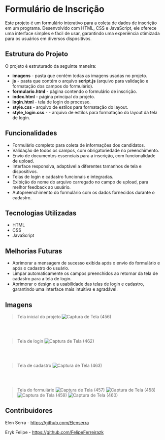 # Formulário de Inscrição

Este projeto é um formulário interativo para a coleta de dados de inscrição em um programa. Desenvolvido com HTML, CSS e JavaScript, ele oferece uma interface simples e fácil de usar, garantindo uma experiência otimizada para os usuários em diversos dispositivos.

## Estrutura do Projeto
O projeto é estruturado da seguinte maneira:
  - **imagens** - pasta que contém todas as imagens usadas no projeto.
  - **js** - pasta que contém o arquivo **script.js** (arquivo para validação e formatação dos campos do formulário).
  - **formulario.html** - página contendo o formulário de inscrição.
  - **index.html** - página principal do projeto.
  - **login.html** - tela de login do processo.
  - **style.css** - arquivo de estilos para formatação do layout.
  - **style_login.css** - - arquivo de estilos para formatação do layout da tela de login.
## Funcionalidades
  - Formulário completo para coleta de informações dos candidatos.
  - Validação de todos os campos, com obrigatoriedade no preenchimento.
  - Envio de documentos essenciais para a inscrição, com funcionalidade de upload.
  - Interface responsiva, adaptável a diferentes tamanhos de tela e dispositivos.
  - Telas de login e cadastro funcionais e integradas.
  - Exibição do nome do arquivo carregado no campo de upload, para melhor feedback ao usuário.
  - Autopreenchimento do formulário com os dados fornecidos durante o cadastro.
## Tecnologias Utilizadas
  - HTML
  - CSS
  - JavaScript
## Melhorias Futuras
  - Aprimorar a mensagem de sucesso exibida após o envio do formulário e após o cadastro do usuário.
  - Limpar automaticamente os campos preenchidos ao retornar da tela de cadastro para a tela de login.
  - Aprimorar o design e a usabilidade das telas de login e cadastro, garantindo uma interface mais intuitiva e agradável.
## Imagens
  > Tela inicial do projeto 
  ![Captura de Tela (456)](https://github.com/user-attachments/assets/27162bae-0005-4e07-8d50-ac8a9b8f4a2e)

  <br><br>

  > Tela de login
  ![Captura de Tela (462)](https://github.com/user-attachments/assets/12d7374c-69d3-4144-9bc1-d99731fcf9b4)

  <br><br>

  > Tela de cadastro
  ![Captura de Tela (463)](https://github.com/user-attachments/assets/df885a32-e86a-4ed8-abd5-f31c10b6e23b)

  <br><br>
  
  > Tela do formulário
  ![Captura de Tela (457)](https://github.com/user-attachments/assets/c9599b3f-b1e0-4f7a-88b1-a39c4ff4e45a)
  ![Captura de Tela (458)](https://github.com/user-attachments/assets/7ea95c60-faba-4220-95f2-29b39e701d96)
  ![Captura de Tela (459)](https://github.com/user-attachments/assets/0bf9b406-372b-4ea0-b4ca-d5e907e2571e)
  ![Captura de Tela (460)](https://github.com/user-attachments/assets/92348f12-280a-4269-b5a6-3cb6c6c47ac5)

## Contribuidores
  Elen Serra - https://github.com/Elenserra
  
  Eryk Felipe - https://github.com/FelipeFerreirazk


